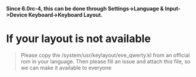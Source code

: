 **Since 6.0rc-4, this can be done through Settings->Language & Input->Device Keyboard->Keyboard Layout.**

# If your layout is not available #
> Please copy the /system/usr/keylayout/eve\_qwerty.kl from an official rom in your language. Then please fill an issue and attach this file, so we can make it available to everyone